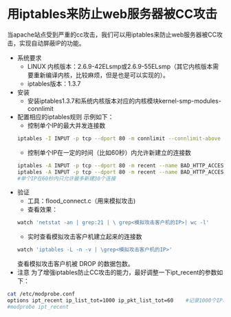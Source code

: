 # 用iptables来防止web服务器被CC攻击
当apache站点受到严重的cc攻击，我们可以用iptables来防止web服务器被CC攻击，实现自动屏蔽IP的功能。  
* 系统要求  
    * LINUX 内核版本：2.6.9-42ELsmp或2.6.9-55ELsmp（其它内核版本需要重新编译内核，比较麻烦，但是也是可以实现的）。  
    * iptables版本：1.3.7  
* 安装
    * 安装iptables1.3.7和系统内核版本对应的内核模块kernel-smp-modules-connlimit
* 配置相应的iptables规则 示例如下：
    * 控制单个IP的最大并发连接数
    ```bash
    iptables -I INPUT -p tcp --dport 80 -m connlimit --connlimit-above 50 -j REJECT #允许单个IP的最大连接数为 30
    ```
    * 控制单个IP在一定的时间（比如60秒）内允许新建立的连接数  
    ```bash
    iptables -A INPUT -p tcp --dport 80 -m recent --name BAD_HTTP_ACCESS --update --seconds 60 --hitcount 30 -j REJECT
    iptables -A INPUT -p tcp --dport 80 -m recent --name BAD_HTTP_ACCESS --set -j ACCEPT
    #单个IP在60秒内只允许最多新建30个连接
    ```
* 验证
    * 工具：flood_connect.c（用来模拟攻击)
    * 查看效果： 
    ```bash
    watch 'netstat -an | grep:21 | \ grep<模拟攻击客户机的IP>| wc -l'
    ```
    * 实时查看模拟攻击客户机建立起来的连接数  
    ```bash
    watch 'iptables -L -n -v | \grep<模拟攻击客户机的IP>'
    ```
    查看模拟攻击客户机被 DROP 的数据包数。  
* 注意 为了增强iptables防止CC攻击的能力，最好调整一下ipt_recent的参数如下：  
```bash
cat /etc/modprobe.conf
options ipt_recent ip_list_tot=1000 ip_pkt_list_tot=60    #记录1000个IP地址，每个地址记录60个数据包
#modprobe ipt_recent
```